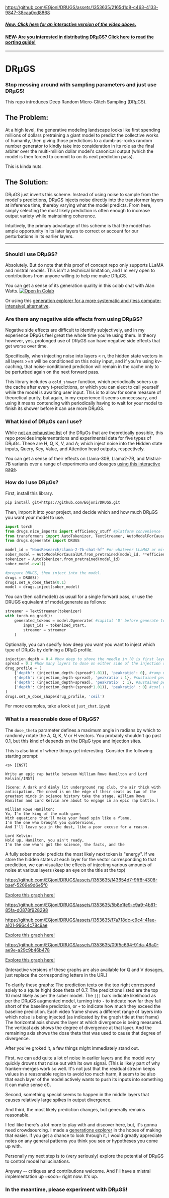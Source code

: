 

https://github.com/EGjoni/DRUGS/assets/1353635/2165d1d8-c463-4133-9847-38caa0cd8868

##### [New: Click here for an interactive version of the video above.](https://egjoni.github.io/DRUGS/sample_generations/)
#### [NEW: Are you interested in distributing DRµGS? Click here to read the porting guide!](https://github.com/EGjoni/DRUGS/blob/main/porting/A%20Guide%20to%20Making%20DRUGS.md)

------------
# DRµGS
### Stop messing around with sampling parameters and just use DRµGS!

This repo introduces Deep Random Micro-Glitch Sampling (DRµGS).


## The Problem:
At a high level, the generative modeling landscape looks like first spending millions of dollars pretraining a giant model to predict the collective works of humanity, then giving those predictions to a dumb-as-rocks random number generator to kindly take into consideration in its role as the final arbiter over the multi-million dollar model's canonical output (which the model is then forced to commit to on its next prediction pass).

This is kinda nuts.

## The Solution:
DRµGS just inverts this scheme. Instead of using noise to sample from the model's predictions, DRµGS injects noise directly into the transformer layers at inference time, thereby varying what the model predicts. From here, simply selecting the most likely prediction is often enough to increase output variety while maintaining coherence.

Intuitively, the primary advantage of this scheme is that the model has ample opportunity in its later layers to correct or account for our perturbations in its earlier layers.


------------

### Should I use DRµGS?
Absolutely. But do note that this proof of concept repo only supports LLaMA and mistral models. This isn't a technical limitation, and I'm very open to contributions from anyone willing to help me make DRµGS.

You can get a sense of its generation quality in this colab chat with Alan Watts.
[![Open In Colab](https://colab.research.google.com/assets/colab-badge.svg)](https://colab.research.google.com/drive/1-1TpLb4fcdUU-zahaKY_TOr7jI-88DdQ?usp=sharing)

Or using this [generation explorer for a more systematic and (less compute-intensive) alternative](https://egjoni.github.io/DRUGS/sample_generations/).

### Are there any negative side effects from using DRµGS?
Negative side effects are difficult to identify subjectively, and in my experience DRµGs feel great the whole time you're using them.
In theory however, yes, prolonged use of DRµGS can have negative side effects that get worse over time.

Specifically, when injecting noise into layers < n, the hidden state vectors in all layers >=n will be conditioned on this noisy input, and if you're using kv-caching, that noise-conditioned prediction will remain in the cache only to be perturbed again on the next forward pass.

This library includes a `cold_shower` function, which periodically sobers up the cache after every t-predictions, or which you can elect to call yourself while the model is awaiting user input. This is to allow for some measure of theoretical purity, but again, in my experience it seems unnecessary, and using it means contending with periodically having to wait for your model to finish its shower before it can use more DRµGS.


### What kind of DRµGs can I use?
While [not an exhaustive list](https://github.com/EGjoni/DRUGS/blob/main/porting/A%20Guide%20to%20Making%20DRUGS.md) of the DRµGs that are theoretically possible, this repo provides implementations and experimental data for five types of DRµGs. These are H, Q, K, V, and A; which inject noise into the Hidden state inputs, Query, Key, Value, and Attention head outputs, respectively. 

You can get a sense of their effects on Llama-30B, Llama2-7B, and Mistral-7B variants over a range of experiments and dosages [using this interactive page](https://egjoni.github.io/DRUGS/sample_generations/).

### How do I use DRµGs?

First, install this library.

```bash
pip install git+https://github.com/EGjoni/DRUGS.git
```

Then, import it into your project, and decide which and how much DRµGS you want your model to use.

```python
import torch
from drugs.nice_imports import efficiency_stuff #platform convenience
from transformers import AutoTokenizer, TextStreamer, AutoModelForCausalLM
from drugs.dgenerate import DRUGS

model_id = "NousResearch/Llama-2-7b-chat-hf" #or whatever LLaMA2 or mistral variant you prefer
sober_model = AutoModelForCausalLM.from_pretrained(model_id, **efficiency_stuff)
tokenizer = AutoTokenizer.from_pretrained(model_id)
sober_model.eval()

#prepare DRUGS, then inject into the model.
drugs = DRUGS()
drugs.set_A_dose_theta(0.1)
model = drugs.inject(sober_model)
```

You can then call model() as usual for a single forward pass, or use the DRUGS equivalent of model.generate as follows:

```python
streamer = TextStreamer(tokenizer)
with torch.no_grad():
    generated_tokens = model.Dgenerate( #capital 'D' before generate to distinguish from regular .generate()
        input_ids = tokenized_start,
        streamer = streamer
    )
```


Optionally, you can specify how deep you want you want to inject which type of DRµGs by defining a DRµG profile.

```python
injection_depth = 0.4 #how deep to shove the needle in (0 is first layer, 1 is last layer)
spread = 0.1 #how many layers to dose on either side of the injection site (0 is no layers, 1 is all layers)
drug_profile = (
    {'depth': (injection_depth-(spread*1.01)), 'peakratio': 0}, #ramp up
    {'depth': (injection_depth-spread), 'peakratio': 1}, #sustained peak
    {'depth': (injection_depth+spread), 'peakratio' : 1}, #sustained peak
    {'depth': (injection_depth+(spread*1.01)), 'peakratio' : 0} #cool down
)
drugs.set_A_dose_shape(drug_profile, 'ceil') 
```

For more examples, take a look at `just_chat.ipynb`


### What is a reasonable dose of DRµGS?

The `dose_theta` parameter defines a maximum angle in radians by which to randomly rotate the A, Q, K, V or H vectors. You probably shouldn't go past 0.1, but this kind of depends on the DRµG type and injection sites.

This is also kind of where things get interesting. Consider the following starting prompt:

```
<s> [INST]

Write an epic rap battle between William Rowe Hamilton and Lord Kelvin[/INST]

[Scene: A dark and dimly lit underground rap club, the air thick with anticipation. The crowd is on the edge of their seats as two of the greatest minds in science history take the stage. William Rowe Hamilton and Lord Kelvin are about to engage in an epic rap battle.]

William Rowe Hamilton:
Yo, I'm the king of the math game,
With equations that'll make your head spin like a flame,
I'm the one who brought you quaternions,
And I'll leave you in the dust, like a poor excuse for a reason.

Lord Kelvin:
Hold up, Hamilton, you ain't ready,
I'm the one who's got the science, the facts, and the
```

A fully sober model predicts the most likely next token is "energy". If we store the hidden states at each layer for the vector corresponding to that prediction, we can visualize the effects of injecting various amounts of noise at various layers (keep an eye on the title at the top)


https://github.com/EGjoni/DRUGS/assets/1353635/f43654d7-9ff8-4308-baef-5209e9d6e5f0

[Explore this graph here!](https://egjoni.github.io/DRUGS/experiments/vergence_plots/Hamilton_K_dose/single_layer_K_cosine/animated/interactive.html)

https://github.com/EGjoni/DRUGS/assets/1353635/5b8e1fe9-c9a9-4b81-85fa-d0878f928298


https://github.com/EGjoni/DRUGS/assets/1353635/f7a718dc-c9c4-41ae-a101-996c4c78c9ae

[Explore this graph here!](https://egjoni.github.io/DRUGS/experiments/vergence_plots/Hamilton_A_dose/single_layer_A_cosine/animated/interactive.html)


https://github.com/EGjoni/DRUGS/assets/1353635/09f5c694-91da-48a0-ae9e-a29c9b46b478

[Explore this graph here!](https://egjoni.github.io/DRUGS/experiments/vergence_plots/Hamilton_A_dose/fullstack_A_cosine/animated/interactive.html)


(Interactive versions of these graphs are also available for Q and V dosages, just replace the corresponding letters in the URL)

To clarify these graphs:
The prediction texts on the top right correspond solely to a (quite high) dose theta of 0.7. The predictions listed are the top 10 most likely as per the sober model. The `|||` bars indicate likelihood as per the DRµGS augmented model, turning into `-` to indcate how far they fall short of the baseline prediction, or `+` to indicate how much they exceed the baseline prediction.
Each video frame shows a different range of layers into which noise is being injected (as indicated by the graph title at that frame)
The horizontal axis shows the layer at which divergence is being measured.
The vertical axis shows the degree of divergence at that layer.
And the remaining axis shows the dose theta that was used to cause that degree of divergence.

After you've groked it, a few things might immediately stand out. 

First, we can add quite a lot of noise in earlier layers and the model very quickly drowns that noise out with its own signal. (This is likely part of why franken-merges work so well. It's not just that the residual stream keeps values in a reasonable region to avoid too much harm, it seem to be also that each layer of the model actively wants to push its inputs into something it can make sense of).

Second, something special seems to happen in the middle layers that causes relatively large spikes in output divergence.

And third, the most likely prediction changes, but generally remains reasonable.

I feel like there's a lot more to play with and discover here, but, it's gonna need crowdsourcing. I made a [generations explorer](https://egjoni.github.io/DRUGS/sample_generations/) in the hopes of making that easier. If you get a chance to look through it, I would greatly appreciate notes on any general patterns you think you see or hypotheses you come up with.

Personally my next step is to (very seriously) explore the potential of DRµGS to control model hallucinations.

Anyway -- critiques and contributions welcome. And I'll have a mistral implementation up ~soon~ right now. It's up. 

### In the meantime, please experiment with DRµGS!

